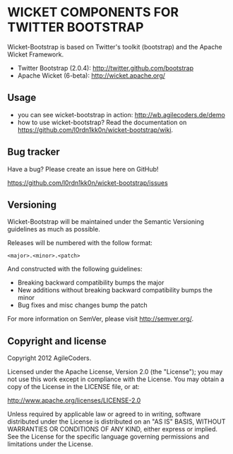 WICKET COMPONENTS FOR TWITTER BOOTSTRAP
=======================================

Wicket-Bootstrap is based on Twitter's toolkit (bootstrap) and the Apache Wicket Framework.

* Twitter Bootstrap (2.0.4): http://twitter.github.com/bootstrap
* Apache Wicket (6-beta): http://wicket.apache.org/

Usage
-----

* you can see wicket-bootstrap in action: http://wb.agilecoders.de/demo
* how to use wicket-bootstrap? Read the documentation on https://github.com/l0rdn1kk0n/wicket-bootstrap/wiki.


Bug tracker
-----------

Have a bug? Please create an issue here on GitHub!

https://github.com/l0rdn1kk0n/wicket-bootstrap/issues


Versioning
----------

Wicket-Bootstrap will be maintained under the Semantic Versioning guidelines as much as possible.

Releases will be numbered with the follow format:

`<major>.<minor>.<patch>`

And constructed with the following guidelines:

* Breaking backward compatibility bumps the major
* New additions without breaking backward compatibility bumps the minor
* Bug fixes and misc changes bump the patch

For more information on SemVer, please visit http://semver.org/.


Copyright and license
---------------------

Copyright 2012 AgileCoders.

Licensed under the Apache License, Version 2.0 (the "License");
you may not use this work except in compliance with the License.
You may obtain a copy of the License in the LICENSE file, or at:

   http://www.apache.org/licenses/LICENSE-2.0

Unless required by applicable law or agreed to in writing, software
distributed under the License is distributed on an "AS IS" BASIS,
WITHOUT WARRANTIES OR CONDITIONS OF ANY KIND, either express or implied.
See the License for the specific language governing permissions and
limitations under the License.